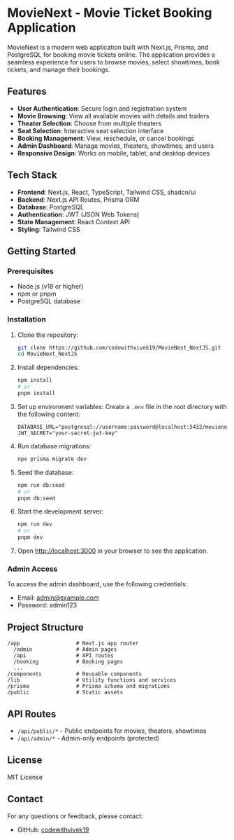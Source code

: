# MovieNext - Movie Ticket Booking Application

MovieNext is a modern web application built with Next.js, Prisma, and PostgreSQL for booking movie tickets online. The application provides a seamless experience for users to browse movies, select showtimes, book tickets, and manage their bookings.

## Features

- **User Authentication**: Secure login and registration system
- **Movie Browsing**: View all available movies with details and trailers
- **Theater Selection**: Choose from multiple theaters
- **Seat Selection**: Interactive seat selection interface
- **Booking Management**: View, reschedule, or cancel bookings
- **Admin Dashboard**: Manage movies, theaters, showtimes, and users
- **Responsive Design**: Works on mobile, tablet, and desktop devices

## Tech Stack

- **Frontend**: Next.js, React, TypeScript, Tailwind CSS, shadcn/ui
- **Backend**: Next.js API Routes, Prisma ORM
- **Database**: PostgreSQL
- **Authentication**: JWT (JSON Web Tokens)
- **State Management**: React Context API
- **Styling**: Tailwind CSS

## Getting Started

### Prerequisites

- Node.js (v18 or higher)
- npm or pnpm
- PostgreSQL database

### Installation

1. Clone the repository:
   ```bash
   git clone https://github.com/codewithvivek19/MovieNext_NextJS.git
   cd MovieNext_NextJS
   ```

2. Install dependencies:
   ```bash
   npm install
   # or
   pnpm install
   ```

3. Set up environment variables:
   Create a `.env` file in the root directory with the following content:
   ```
   DATABASE_URL="postgresql://username:password@localhost:5432/movienext"
   JWT_SECRET="your-secret-jwt-key"
   ```

4. Run database migrations:
   ```bash
   npx prisma migrate dev
   ```

5. Seed the database:
   ```bash
   npm run db:seed
   # or
   pnpm db:seed
   ```

6. Start the development server:
   ```bash
   npm run dev
   # or
   pnpm dev
   ```

7. Open [http://localhost:3000](http://localhost:3000) in your browser to see the application.

### Admin Access

To access the admin dashboard, use the following credentials:
- Email: admin@example.com
- Password: admin123

## Project Structure

```
/app                  # Next.js app router
  /admin              # Admin pages
  /api                # API routes
  /booking            # Booking pages
  ...
/components           # Reusable components
/lib                  # Utility functions and services
/prisma               # Prisma schema and migrations
/public               # Static assets
```

## API Routes

- `/api/public/*` - Public endpoints for movies, theaters, showtimes
- `/api/admin/*` - Admin-only endpoints (protected)

## License

MIT License

## Contact

For any questions or feedback, please contact:
- GitHub: [codewithvivek19](https://github.com/codewithvivek19) 